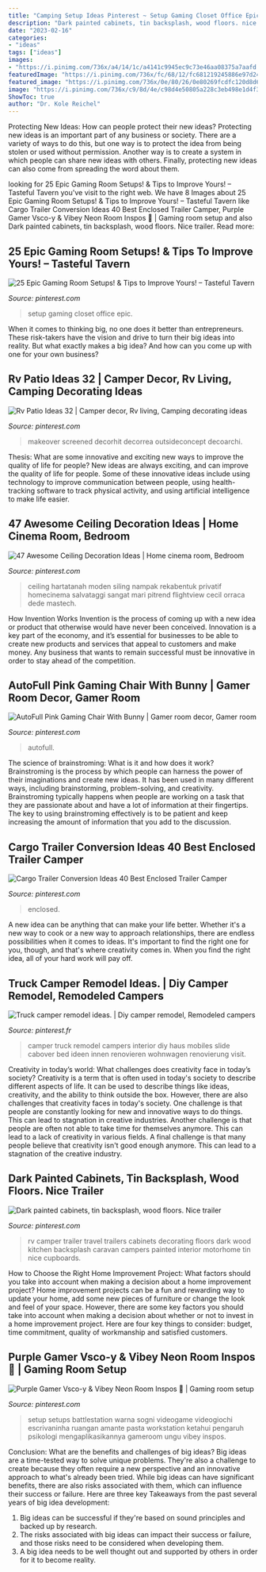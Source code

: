 ```yaml
---
title: "Camping Setup Ideas Pinterest ~ Setup Gaming Closet Office Epic"
description: "Dark painted cabinets, tin backsplash, wood floors. nice trailer"
date: "2023-02-16"
categories:
- "ideas"
tags: ["ideas"]
images:
- "https://i.pinimg.com/736x/a4/14/1c/a4141c9945ec9c73e46aa08375a7aafd.jpg"
featuredImage: "https://i.pinimg.com/736x/fc/68/12/fc681219245886e97d24513ae6e41d7e.jpg"
featured_image: "https://i.pinimg.com/736x/0e/80/26/0e80269fcdfc120d8d64b8d5b1c6bce0.jpg"
image: "https://i.pinimg.com/736x/c9/8d/4e/c98d4e50805a228c3eb498e1d4f3c028.jpg"
ShowToc: true
author: "Dr. Kole Reichel"
---
```



Protecting New Ideas: How can people protect their new ideas?
Protecting new ideas is an important part of any business or society. There are a variety of ways to do this, but one way is to protect the idea from being stolen or used without permission. Another way is to create a system in which people can share new ideas with others. Finally, protecting new ideas can also come from spreading the word about them.

	

		
looking for 25 Epic Gaming Room Setups! &amp; Tips to Improve Yours! – Tasteful Tavern you've visit to the right web. We have 8 Images about 25 Epic Gaming Room Setups! &amp; Tips to Improve Yours! – Tasteful Tavern like Cargo Trailer Conversion Ideas 40 Best Enclosed Trailer Camper, Purple Gamer Vsco-y &amp; Vibey Neon Room Inspos ️👀 | Gaming room setup and also Dark painted cabinets, tin backsplash, wood floors. Nice trailer. Read more:
		
    
## 25 Epic Gaming Room Setups! &amp; Tips To Improve Yours! – Tasteful Tavern

<img loading=lazy src="https://i.pinimg.com/736x/a4/14/1c/a4141c9945ec9c73e46aa08375a7aafd.jpg" onerror="this.onerror=null;this.src='https://tse2.mm.bing.net/th?id=OIP.ahUhrKx7IZnKAlphD79_7wHaLE&amp;pid=15.1';" alt="25 Epic Gaming Room Setups! &amp; Tips to Improve Yours! – Tasteful Tavern">

_Source: pinterest.com_

>setup gaming closet office epic. 

	

When it comes to thinking big, no one does it better than entrepreneurs. These risk-takers have the vision and drive to turn their big ideas into reality. But what exactly makes a big idea? And how can you come up with one for your own business?

    
## Rv Patio Ideas 32 | Camper Decor, Rv Living, Camping Decorating Ideas

<img loading=lazy src="https://i.pinimg.com/736x/0b/54/bf/0b54bfac2fc4264c2bd1c454ab10959e.jpg" onerror="this.onerror=null;this.src='https://tse2.mm.bing.net/th?id=OIP.AwAleU57BqE_9fEdeNk2HwHaFi&amp;pid=15.1';" alt="Rv Patio Ideas 32 | Camper decor, Rv living, Camping decorating ideas">

_Source: pinterest.com_

>makeover screened decorhit decorrea outsideconcept decoarchi. 

	

Thesis: What are some innovative and exciting new ways to improve the quality of life for people?
New ideas are always exciting, and can improve the quality of life for people. Some of these innovative ideas include using technology to improve communication between people, using health-tracking software to track physical activity, and using artificial intelligence to make life easier.

    
## 47 Awesome Ceiling Decoration Ideas | Home Cinema Room, Bedroom

<img loading=lazy src="https://i.pinimg.com/736x/43/f2/3d/43f23db0ec05be48fcfec46154f6badd.jpg" onerror="this.onerror=null;this.src='https://tse3.mm.bing.net/th?id=OIP.UR2c1sQFe55tSrtA3UBbtwHaJ4&amp;pid=15.1';" alt="47 Awesome Ceiling Decoration Ideas | Home cinema room, Bedroom">

_Source: pinterest.com_

>ceiling hartatanah moden siling nampak rekabentuk privatif homecinema salvataggi sangat mari pitrend flightview cecil orraca dede mastech. 

	

How Invention Works
Invention is the process of coming up with a new idea or product that otherwise would have never been conceived. Innovation is a key part of the economy, and it’s essential for businesses to be able to create new products and services that appeal to customers and make money. Any business that wants to remain successful must be innovative in order to stay ahead of the competition.

    
## AutoFull Pink Gaming Chair With Bunny | Gamer Room Decor, Gamer Room

<img loading=lazy src="https://i.pinimg.com/736x/c9/8d/4e/c98d4e50805a228c3eb498e1d4f3c028.jpg" onerror="this.onerror=null;this.src='https://tse1.mm.bing.net/th?id=OIP.PrXLZu6sro0WkMnD-aiGxwHaLH&amp;pid=15.1';" alt="AutoFull Pink Gaming Chair With Bunny | Gamer room decor, Gamer room">

_Source: pinterest.com_

>autofull. 

	

The science of brainstroming: What is it and how does it work?
Brainstroming is the process by which people can harness the power of their imaginations and create new ideas. It has been used in many different ways, including brainstorming, problem-solving, and creativity. Brainstroming typically happens when people are working on a task that they are passionate about and have a lot of information at their fingertips. The key to using brainstroming effectively is to be patient and keep increasing the amount of information that you add to the discussion.

    
## Cargo Trailer Conversion Ideas 40 Best Enclosed Trailer Camper

<img loading=lazy src="https://i.pinimg.com/736x/fc/68/12/fc681219245886e97d24513ae6e41d7e.jpg" onerror="this.onerror=null;this.src='https://tse4.mm.bing.net/th?id=OIP.0EzNHjzupYRGEHP0wYt8TgHaLV&amp;pid=15.1';" alt="Cargo Trailer Conversion Ideas 40 Best Enclosed Trailer Camper">

_Source: pinterest.com_

>enclosed. 

	

A new idea can be anything that can make your life better. Whether it's a new way to cook or a new way to approach relationships, there are endless possibilities when it comes to ideas. It's important to find the right one for you, though, and that's where creativity comes in. When you find the right idea, all of your hard work will pay off.

    
## Truck Camper Remodel Ideas. | Diy Camper Remodel, Remodeled Campers

<img loading=lazy src="https://i.pinimg.com/736x/a3/69/04/a36904397509885f85a94781291be4ba.jpg" onerror="this.onerror=null;this.src='https://tse1.mm.bing.net/th?id=OIP.KLu8M64cVzRRNM0i68aPzgHaJ3&amp;pid=15.1';" alt="Truck camper remodel ideas. | Diy camper remodel, Remodeled campers">

_Source: pinterest.fr_

>camper truck remodel campers interior diy haus mobiles slide cabover bed ideen innen renovieren wohnwagen renovierung visit. 

	

Creativity in today’s world: What challenges does creativity face in today’s society?
Creativity is a term that is often used in today's society to describe different aspects of life. It can be used to describe things like ideas, creativity, and the ability to think outside the box. However, there are also challenges that creativity faces in today's society. One challenge is that people are constantly looking for new and innovative ways to do things. This can lead to stagnation in creative industries. Another challenge is that people are often not able to take time for themselves anymore. This can lead to a lack of creativity in various fields. A final challenge is that many people believe that creativity isn't good enough anymore. This can lead to a stagnation of the creative industry.

    
## Dark Painted Cabinets, Tin Backsplash, Wood Floors. Nice Trailer

<img loading=lazy src="https://i.pinimg.com/736x/57/07/38/570738b717d8cb98c39feee2eacba4fd.jpg" onerror="this.onerror=null;this.src='https://tse3.mm.bing.net/th?id=OIP.RzPadDCC7TAA6-aQ6fIuywHaLH&amp;pid=15.1';" alt="Dark painted cabinets, tin backsplash, wood floors. Nice trailer">

_Source: pinterest.com_

>rv camper trailer travel trailers cabinets decorating floors dark wood kitchen backsplash caravan campers painted interior motorhome tin nice cupboards. 

	

How to Choose the Right Home Improvement Project: What factors should you take into account when making a decision about a home improvement project?
Home improvement projects can be a fun and rewarding way to update your home, add some new pieces of furniture or change the look and feel of your space. However, there are some key factors you should take into account when making a decision about whether or not to invest in a home improvement project. Here are four key things to consider: budget, time commitment, quality of workmanship and satisfied customers.

    
## Purple Gamer Vsco-y &amp; Vibey Neon Room Inspos ️👀 | Gaming Room Setup

<img loading=lazy src="https://i.pinimg.com/736x/0e/80/26/0e80269fcdfc120d8d64b8d5b1c6bce0.jpg" onerror="this.onerror=null;this.src='https://tse4.mm.bing.net/th?id=OIP.jVlMMMUbyHNhOJKyjQBNAQHaOA&amp;pid=15.1';" alt="Purple Gamer Vsco-y &amp; Vibey Neon Room Inspos ️👀 | Gaming room setup">

_Source: pinterest.com_

>setup setups battlestation warna sogni videogame videogiochi escrivaninha ruangan amante pasta workstation ketahui pengaruh psikologi mengaplikasikannya gameroom ungu vibey inspos. 

	

Conclusion: What are the benefits and challenges of big ideas?
Big ideas are a time-tested way to solve unique problems. They're also a challenge to create because they often require a new perspective and an innovative approach to what's already been tried. While big ideas can have significant benefits, there are also risks associated with them, which can influence their success or failure. Here are three key Takeaways from the past several years of big idea development: 
1. Big ideas can be successful if they're based on sound principles and backed up by research.
2. The risks associated with big ideas can impact their success or failure, and those risks need to be considered when developing them.
3. A big idea needs to be well thought out and supported by others in order for it to become reality.

